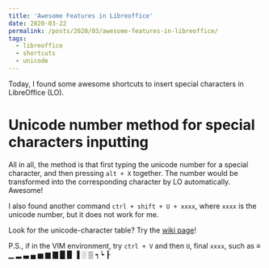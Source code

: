 ```yaml
---
title: 'Awesome Features in Libreoffice'
date: 2020-03-22
permalink: /posts/2020/03/awesome-features-in-libreoffice/
tags:
  - libreoffice
  - shortcuts
  - unicode
---
```

<!-- Description for link -->
Today, I found some awesome shortcuts to insert
special characters in LibreOffice (LO).

Unicode number method for special characters inputting
======
All in all, the method is that first typing the unicode
number for a special character, and then pressing `alt + X`
together. The number would be transformed into the corresponding
character by LO automatically. Awesome!

I also found another command `ctrl + shift + U + xxxx`, where
`xxxx` is the unicode number, but it does not work for me.

Look for the unicode-character table? Try the
[wiki page](https://en.wikipedia.org/wiki/List_of_Unicode_characters)!

P.S., if in the VIM environment, try `ctrl + V` and then `U`, final `xxxx`,
such as ≡ ▁ ▂ ▃ ▄ ▅ ▆ ▇ █ ▉ ▐ ░ ▒ ┑┕ ┠
